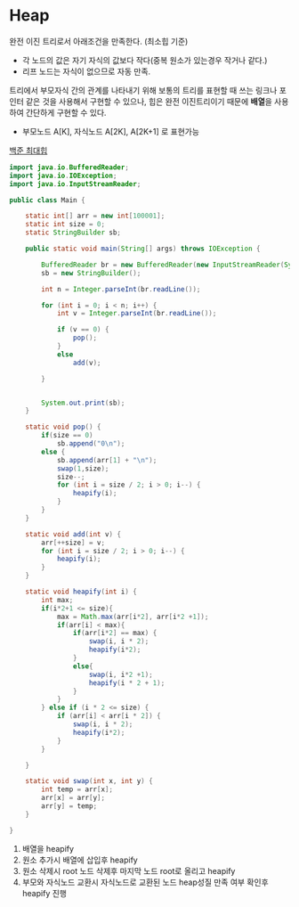 # Heap

완전 이진 트리로서 아래조건을 만족한다. (최소힙 기준)
* 각 노드의 값은 자기 자식의 값보다 작다(중복 원소가 있는경우 작거나 같다.)
* 리프 노드는 자식이 없으므로 자동 만족.

트리에서 부모자식 간의 관계를 나타내기 위해 보통의 트리를 표현할 때 쓰는 링크나 포인터 같은 것을 사용해서 구현할 수 있으나,
힙은 완전 이진트리이기 때문에 **배열**을 사용하여 간단하게 구현할 수 있다.

- 부모노드 A[K], 자식노드 A[2K], A[2K+1] 로 표현가능

[백준 최대힙](https://www.acmicpc.net/problem/11279)
```java
import java.io.BufferedReader;
import java.io.IOException;
import java.io.InputStreamReader;

public class Main {

    static int[] arr = new int[100001];
    static int size = 0;
    static StringBuilder sb;

    public static void main(String[] args) throws IOException {

        BufferedReader br = new BufferedReader(new InputStreamReader(System.in));
        sb = new StringBuilder();

        int n = Integer.parseInt(br.readLine());

        for (int i = 0; i < n; i++) {
            int v = Integer.parseInt(br.readLine());

            if (v == 0) {
                pop();
            }
            else
                add(v);

        }


        System.out.print(sb);
    }

    static void pop() {
        if(size == 0)
            sb.append("0\n");
        else {
            sb.append(arr[1] + "\n");
            swap(1,size);
            size--;
            for (int i = size / 2; i > 0; i--) {
                heapify(i);
            }
        }
    }

    static void add(int v) {
        arr[++size] = v;
        for (int i = size / 2; i > 0; i--) {
            heapify(i);
        }
    }

    static void heapify(int i) {
        int max;
        if(i*2+1 <= size){
            max = Math.max(arr[i*2], arr[i*2 +1]);
            if(arr[i] < max){
                if(arr[i*2] == max) {
                    swap(i, i * 2);
                    heapify(i*2);
                }
                else{
                    swap(i, i*2 +1);
                    heapify(i * 2 + 1);
                }
            }
        } else if (i * 2 <= size) {
            if (arr[i] < arr[i * 2]) {
                swap(i, i * 2);
                heapify(i*2);
            }
        }

    }

    static void swap(int x, int y) {
        int temp = arr[x];
        arr[x] = arr[y];
        arr[y] = temp;
    }

}
```

1. 배열을 heapify
2. 원소 추가시 배열에 삽입후 heapify
3. 원소 삭제시 root 노드 삭제후 마지막 노드 root로 올리고 heapify
4. 부모와 자식노드 교환시 자식노드로 교환된 노드 heap성질 만족 여부 확인후 heapify 진행


